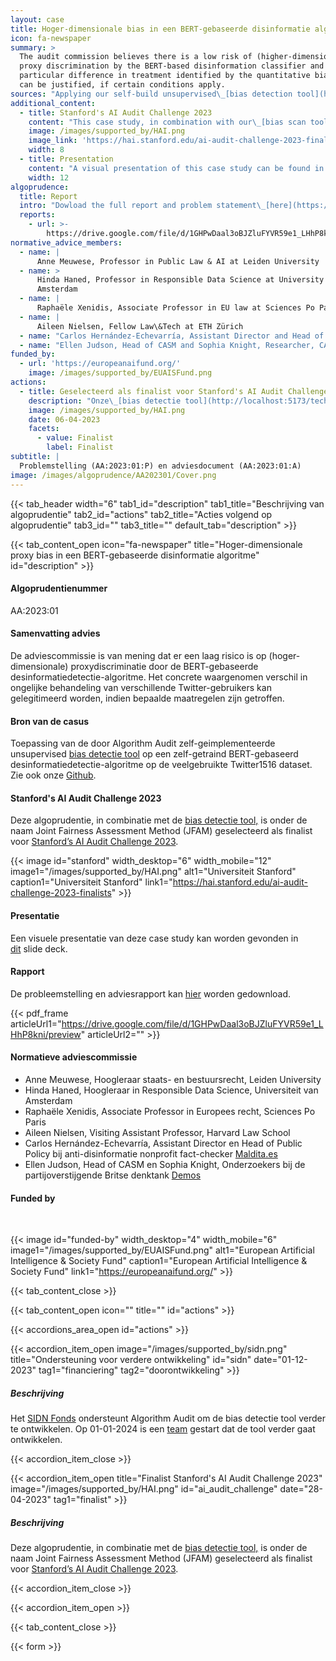 ```yaml
---
layout: case
title: Hoger-dimensionale bias in een BERT-gebaseerde disinformatie algoritme
icon: fa-newspaper
summary: >
  The audit commission believes there is a low risk of (higher-dimensional)
  proxy discrimination by the BERT-based disinformation classifier and that the
  particular difference in treatment identified by the quantitative bias scan
  can be justified, if certain conditions apply.
sources: "Applying our self-build unsupervised\_[bias detection tool](https://algorithmaudit.eu/bias_scan)\_on a self-trained BERT-based disinformation classifier on the Twitter1516 dataset. Learn more on\_[Github](https://github.com/NGO-Algorithm-Audit/Bias_scan).\n"
additional_content:
  - title: Stanford's AI Audit Challenge 2023
    content: "This case study, in combination with our\_[bias scan tool](https://algorithmaudit.eu/bias_scan), has been selected as a finalist for\_[Stanford's AI Audit Challenge 2023](https://hai.stanford.edu/ai-audit-challenge-2023-finalists).\n"
    image: /images/supported_by/HAI.png
    image_link: 'https://hai.stanford.edu/ai-audit-challenge-2023-finalists'
    width: 8
  - title: Presentation
    content: "A visual presentation of this case study can be found in this\_[slide deck](https://github.com/NGO-Algorithm-Audit/Bias_scan/blob/master/Main_presentation_joint_fairness_assessment_method.pdf).\n"
    width: 12
algoprudence:
  title: Report
  intro: "Dowload the full report and problem statement\_[here](https://drive.google.com/file/d/1GHPwDaal3oBJZluFYVR59e1_LHhP8kni/view?usp=sharing).\n"
  reports:
    - url: >-
        https://drive.google.com/file/d/1GHPwDaal3oBJZluFYVR59e1_LHhP8kni/preview
normative_advice_members:
  - name: |
      Anne Meuwese, Professor in Public Law & AI at Leiden University
  - name: >
      Hinda Haned, Professor in Responsible Data Science at University of
      Amsterdam
  - name: |
      Raphaële Xenidis, Associate Professor in EU law at Sciences Po Paris
  - name: |
      Aileen Nielsen, Fellow Law\&Tech at ETH Zürich
  - name: "Carlos Hernández-Echevarría, Assistant Director and Head of Public Policy at the anti-disinformation nonprofit fact-checker\_[Maldita.es](https://maldita.es/maldita-es-journalism-to-not-be-fooled/)\n"
  - name: "Ellen Judson, Head of CASM and Sophia Knight, Researcher, CASM at Britain’s leading cross-party think tank\_[Demos](https://demos.co.uk/)\n"
funded_by:
  - url: 'https://europeanaifund.org/'
    image: /images/supported_by/EUAISFund.png
actions:
  - title: Geselecteerd als finalist voor Stanford's AI Audit Challenge 2023
    description: "Onze\_[bias detectie tool](http://localhost:5173/technical-tools/BDT)\_en bijbehorende algoprudentie van het BERT-gebaseerde disinformatie detectie algoritme is geselecteerd als finalist voor\_[Stanford’s AI Audit Challenge 2023](https://hai.stanford.edu/ai-audit-challenge-2023-finalists).\n\n{{< pdf_frame >}}\n"
    image: /images/supported_by/HAI.png
    date: 06-04-2023
    facets:
      - value: Finalist
        label: Finalist
subtitle: |
  Problemstelling (AA:2023:01:P) en adviesdocument (AA:2023:01:A)
image: /images/algoprudence/AA202301/Cover.png
---
```


{{< tab_header width="6" tab1_id="description" tab1_title="Beschrijving van algoprudentie" tab2_id="actions" tab2_title="Acties volgend op algoprudentie" tab3_id="" tab3_title="" default_tab="description" >}}

{{< tab_content_open icon="fa-newspaper" title="Hoger-dimensionale proxy bias in een BERT-gebaseerde disinformatie algoritme" id="description" >}}

#### Algoprudentienummer

AA:2023:01

#### Samenvatting advies

De adviescommissie is van mening dat er een laag risico is op (hoger-dimensionale) proxydiscriminatie door de BERT-gebaseerde desinformatiedetectie-algoritme. Het concrete waargenomen verschil in ongelijke behandeling van verschillende Twitter-gebruikers kan gelegitimeerd worden, indien bepaalde maatregelen zijn getroffen.

#### Bron van de casus

Toepassing van de door Algorithm Audit zelf-geimplementeerde unsupervised [bias detectie tool](/technical-tools/bdt/) op een zelf-getraind BERT-gebaseerd desinformatiedetectie-algoritme op de veelgebruikte Twitter1516 dataset. Zie ook onze [Github](https://github.com/NGO-Algorithm-Audit/Bias-detection-tool).

#### Stanford's AI Audit Challenge 2023

Deze algoprudentie, in combinatie met de [bias detectie tool,](/technical-tools/bdt/) is onder de naam Joint Fairness Assessment Method (JFAM) geselecteerd als finalist voor [Stanford’s AI Audit Challenge 2023](https://hai.stanford.edu/ai-audit-challenge-2023-finalists).

{{< image id="stanford" width_desktop="6" width_mobile="12" image1="/images/supported_by/HAI.png" alt1="Universiteit Stanford" caption1="Universiteit Stanford" link1="https://hai.stanford.edu/ai-audit-challenge-2023-finalists" >}}

#### Presentatie

Een visuele presentatie van deze case study kan worden gevonden in [dit](https://github.com/NGO-Algorithm-Audit/Bias-detection-tool/blob/master/Main_presentation_joint_fairness_assessment_method.pdf) slide deck.

#### Rapport

De probleemstelling en adviesrapport kan [hier](https://drive.google.com/file/d/1GHPwDaal3oBJZluFYVR59e1_LHhP8kni/view?usp=sharing) worden gedownload.

{{< pdf_frame articleUrl1="https://drive.google.com/file/d/1GHPwDaal3oBJZluFYVR59e1_LHhP8kni/preview" articleUrl2="" >}}

#### Normatieve adviescommissie

* Anne Meuwese, Hoogleraar staats- en bestuursrecht, Leiden University
* Hinda Haned, Hoogleraar in Responsible Data Science, Universiteit van Amsterdam
* Raphaële Xenidis, Associate Professor in Europees recht, Sciences Po Paris
* Aileen Nielsen, Visiting Assistant Professor, Harvard Law School
* Carlos Hernández-Echevarría, Assistant Director en Head of Public Policy bij anti-disinformatie nonprofit fact-checker [Maldita.es](https://maldita.es/maldita-es-journalism-to-not-be-fooled/)
* Ellen Judson, Head of CASM en Sophia Knight, Onderzoekers bij de partijoverstijgende Britse denktank [Demos](https://demos.co.uk/)

#### Funded by

<br>

{{< image id="funded-by" width_desktop="4" width_mobile="6" image1="/images/supported_by/EUAISFund.png" alt1="European Artificial Intelligence & Society Fund" caption1="European Artificial Intelligence & Society Fund" link1="https://europeanaifund.org/" >}}

{{< tab_content_close >}}

{{< tab_content_open icon="" title="" id="actions" >}}

{{< accordions_area_open id="actions" >}}

{{< accordion_item_open image="/images/supported_by/sidn.png" title="Ondersteuning voor verdere ontwikkeling" id="sidn" date="01-12-2023" tag1="financiering" tag2="doorontwikkeling" >}}

##### Beschrijving

Het [SIDN Fonds](https://www.sidnfonds.nl/projecten/open-source-ai-auditing) ondersteunt Algorithm Audit om de bias detectie tool verder te ontwikkelen. Op 01-01-2024 is een [team](/nl/about/teams/#bdt) gestart dat de tool verder gaat ontwikkelen.

{{< accordion_item_close >}}

{{< accordion_item_open title="Finalist Stanford's AI Audit Challenge 2023" image="/images/supported_by/HAI.png" id="ai_audit_challenge" date="28-04-2023" tag1="finalist" >}}

##### Beschrijving

Deze algoprudentie, in combinatie met de [bias detectie tool,](/technical-tools/bdt/) is onder de naam Joint Fairness Assessment Method (JFAM) geselecteerd als finalist voor [Stanford’s AI Audit Challenge 2023](https://hai.stanford.edu/ai-audit-challenge-2023-finalists).

{{< accordion_item_close >}}

{{< accordion_item_open >}}

{{< tab_content_close >}}

{{< form >}}
